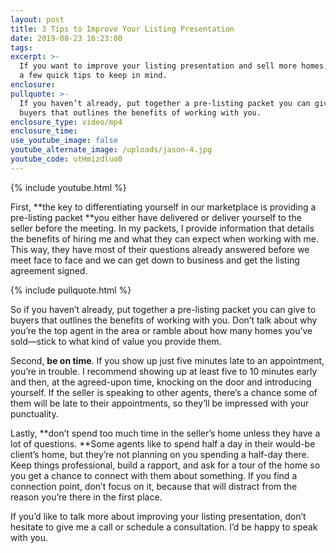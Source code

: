 ```yaml
---
layout: post
title: 3 Tips to Improve Your Listing Presentation
date: 2019-08-23 16:23:00
tags:
excerpt: >-
  If you want to improve your listing presentation and sell more homes, here are
  a few quick tips to keep in mind.
enclosure:
pullquote: >-
  If you haven’t already, put together a pre-listing packet you can give to
  buyers that outlines the benefits of working with you.
enclosure_type: video/mp4
enclosure_time:
use_youtube_image: false
youtube_alternate_image: /uploads/jason-4.jpg
youtube_code: utHmizdluo0
---
```


{% include youtube.html %}

First,&nbsp;**the key to differentiating yourself in our marketplace is providing a pre-listing packet&nbsp;**you either have delivered or deliver yourself to the seller before the meeting. In my packets, I provide information that details the benefits of hiring me and what they can expect when working with me. This way, they have most of their questions already answered before we meet face to face and we can get down to business and get the listing agreement signed.&nbsp;

{% include pullquote.html %}

So if you haven’t already, put together a pre-listing packet you can give to buyers that outlines the benefits of working with you. Don’t talk about why you’re the top agent in the area or ramble about how many homes you’ve sold—stick to what kind of value you provide them.&nbsp;

Second,&nbsp;**be on time**. If you show up just five minutes late to an appointment, you’re in trouble. I recommend showing up at least five to 10 minutes early and then, at the agreed-upon time, knocking on the door and introducing yourself. If the seller is speaking to other agents, there’s a chance some of them will be late to their appointments, so they’ll be impressed with your punctuality.&nbsp;

Lastly,&nbsp;**don’t spend too much time in the seller’s home unless they have a lot of questions.&nbsp;**Some agents like to spend half a day in their would-be client’s home, but they’re not planning on you spending a half-day there. Keep things professional, build a rapport, and ask for a tour of the home so you get a chance to connect with them about something. If you find a connection point, don’t focus on it, because that will distract from the reason you’re there in the first place.

If you’d like to talk more about improving your listing presentation, don’t hesitate to give me a call or schedule a consultation. I’d be happy to speak with you.&nbsp;